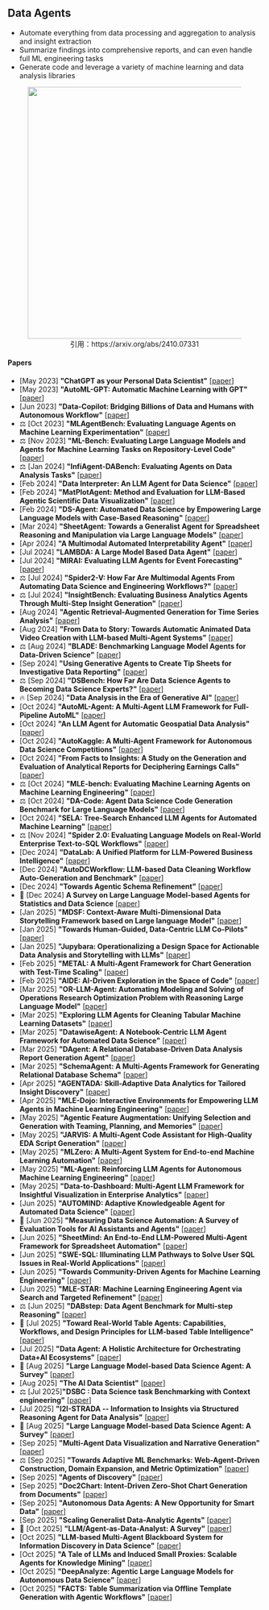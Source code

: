 ## Data Agents
* Automate everything from data processing and aggregation to analysis and insight extraction
* Summarize findings into comprehensive reports, and can even handle full ML engineering tasks
* Generate code and leverage a variety of machine learning and data analysis libraries
<figure style="text-align: center;">
    <img alt="" src="../assets/data_agent.png" width="500" />
    <figcaption style="text-align: center;">引用：https://arxiv.org/abs/2410.07331</figcaption>
</figure>

#### Papers
* [May 2023] **"ChatGPT as your Personal Data Scientist"** [[paper](https://arxiv.org/abs/2305.13657)]
* [May 2023] **"AutoML-GPT: Automatic Machine Learning with GPT"** [[paper](https://arxiv.org/abs/2305.02499)]
* [Jun 2023] **"Data-Copilot: Bridging Billions of Data and Humans with Autonomous Workflow"** [[paper](https://arxiv.org/abs/2306.07209)]
* ⚖️ [Oct 2023] **"MLAgentBench: Evaluating Language Agents on Machine Learning Experimentation"** [[paper](https://arxiv.org/abs/2310.03302)]
* ⚖️ [Nov 2023] **"ML-Bench: Evaluating Large Language Models and Agents for Machine Learning Tasks on Repository-Level Code"** [[paper](https://arxiv.org/abs/2311.09835)]
* ⚖️ [Jan 2024] **"InfiAgent-DABench: Evaluating Agents on Data Analysis Tasks"** [[paper](https://arxiv.org/abs/2401.05507)]
* [Feb 2024] **"Data Interpreter: An LLM Agent for Data Science"** [[paper](https://arxiv.org/abs/2402.18679)]
* [Feb 2024] **"MatPlotAgent: Method and Evaluation for LLM-Based Agentic Scientific Data Visualization"** [[paper](https://arxiv.org/abs/2402.11453)]
* [Feb 2024] **"DS-Agent: Automated Data Science by Empowering Large Language Models with Case-Based Reasoning"** [[paper](https://arxiv.org/abs/2402.17453)]
* [Mar 2024] **"SheetAgent: Towards a Generalist Agent for Spreadsheet Reasoning and Manipulation via Large Language Models"** [[paper](https://arxiv.org/abs/2403.03636)]
* [Apr 2024] **"A Multimodal Automated Interpretability Agent"** [[paper](https://arxiv.org/abs/2404.14394)]
* [Jul 2024] **"LAMBDA: A Large Model Based Data Agent"** [[paper](https://arxiv.org/abs/2407.17535)]
* [Jul 2024] **"MIRAI: Evaluating LLM Agents for Event Forecasting"** [[paper](https://arxiv.org/abs/2407.01231)]
* ⚖️ [Jul 2024] **"Spider2-V: How Far Are Multimodal Agents From Automating Data Science and Engineering Workflows?"** [[paper](https://arxiv.org/abs/2407.10956)]
* ⚖️ [Jul 2024] **"InsightBench: Evaluating Business Analytics Agents Through Multi-Step Insight Generation"** [[paper](https://arxiv.org/abs/2407.06423)]
* [Aug 2024] **"Agentic Retrieval-Augmented Generation for Time Series Analysis"** [[paper](https://arxiv.org/abs/2408.14484)]
* [Aug 2024] **"From Data to Story: Towards Automatic Animated Data Video Creation with LLM-based Multi-Agent Systems"** [[paper](https://arxiv.org/abs/2408.03876)]
* ⚖️ [Aug 2024] **"BLADE: Benchmarking Language Model Agents for Data-Driven Science"** [[paper](https://arxiv.org/abs/2408.09667)]
* [Sep 2024] **"Using Generative Agents to Create Tip Sheets for Investigative Data Reporting"** [[paper](https://arxiv.org/abs/2409.07286)]
* ⚖️ [Sep 2024] **"DSBench: How Far Are Data Science Agents to Becoming Data Science Experts?"** [[paper](https://arxiv.org/abs/2409.07703)]
* 🔥 [Sep 2024] **"Data Analysis in the Era of Generative AI"** [[paper](https://arxiv.org/abs/2409.18475)]
* [Oct 2024] **"AutoML-Agent: A Multi-Agent LLM Framework for Full-Pipeline AutoML"** [[paper](https://arxiv.org/abs/2410.02958)]
* [Oct 2024] **"An LLM Agent for Automatic Geospatial Data Analysis"** [[paper](https://arxiv.org/abs/2410.18792)]
* [Oct 2024] **"AutoKaggle: A Multi-Agent Framework for Autonomous Data Science Competitions"** [[paper](https://arxiv.org/abs/2410.20424)]
* [Oct 2024] **"From Facts to Insights: A Study on the Generation and Evaluation of Analytical Reports for Deciphering Earnings Calls"** [[paper](https://arxiv.org/abs/2410.01039)]
* ⚖️ [Oct 2024] **"MLE-bench: Evaluating Machine Learning Agents on Machine Learning Engineering"** [[paper](https://arxiv.org/abs/2410.07095)]
* ⚖️ [Oct 2024] **"DA-Code: Agent Data Science Code Generation Benchmark for Large Language Models"** [[paper](https://arxiv.org/abs/2410.07331)]
* [Oct 2024] **"SELA: Tree-Search Enhanced LLM Agents for Automated Machine Learning"** [[paper](https://arxiv.org/abs/2410.17238)]
* ⚖️ [Nov 2024] **"Spider 2.0: Evaluating Language Models on Real-World Enterprise Text-to-SQL Workflows"** [[paper](https://arxiv.org/abs/2411.07763)]
* [Dec 2024] **"DataLab: A Unified Platform for LLM-Powered Business Intelligence"** [[paper](https://arxiv.org/abs/2412.02205)]
* [Dec 2024] **"AutoDCWorkflow: LLM-based Data Cleaning Workflow Auto-Generation and Benchmark"** [[paper](https://arxiv.org/abs/2412.06724)]
* [Dec 2024] **"Towards Agentic Schema Refinement"** [[paper](https://arxiv.org/abs/2412.07786)]
* 📖 [Dec 2024] **A Survey on Large Language Model-based Agents for Statistics and Data Science** [[paper](https://arxiv.org/abs/2412.14222)]
* [Jan 2025] **"MDSF: Context-Aware Multi-Dimensional Data Storytelling Framework based on Large language Model"** [[paper](https://arxiv.org/abs/2501.01014)]
* [Jan 2025] **"Towards Human-Guided, Data-Centric LLM Co-Pilots"** [[paper](https://arxiv.org/abs/2501.10321)]
* [Jan 2025] **"Jupybara: Operationalizing a Design Space for Actionable Data Analysis and Storytelling with LLMs"** [[paper](https://arxiv.org/abs/2501.16661)]
* [Feb 2025] **"METAL: A Multi-Agent Framework for Chart Generation with Test-Time Scaling"** [[paper](https://arxiv.org/abs/2502.17651)]
* [Feb 2025] **"AIDE: AI-Driven Exploration in the Space of Code"** [[paper](https://arxiv.org/abs/2502.13138)]
* [Mar 2025] **"OR-LLM-Agent: Automating Modeling and Solving of Operations Research Optimization Problem with Reasoning Large Language Model"** [[paper](https://arxiv.org/abs/2503.10009)]
* [Mar 2025] **"Exploring LLM Agents for Cleaning Tabular Machine Learning Datasets"** [[paper](https://arxiv.org/abs/2503.06664)]
* [Mar 2025] **"DatawiseAgent: A Notebook-Centric LLM Agent Framework for Automated Data Science"** [[paper](https://arxiv.org/abs/2503.07044)]
* [Mar 2025] **"DAgent: A Relational Database-Driven Data Analysis Report Generation Agent"** [[paper](https://arxiv.org/abs/2503.13269)]
* [Mar 2025] **"SchemaAgent: A Multi-Agents Framework for Generating Relational Database Schema"** [[paper](https://arxiv.org/abs/2503.23886)]
* [Apr 2025] **"AGENTADA: Skill-Adaptive Data Analytics for Tailored Insight Discovery"** [[paper](https://arxiv.org/abs/2504.07421)]
* [Apr 2025] **"MLE-Dojo: Interactive Environments for Empowering LLM Agents in Machine Learning Engineering"** [[paper](https://arxiv.org/abs/2505.07782)]
* [May 2025] **"Agentic Feature Augmentation: Unifying Selection and Generation with Teaming, Planning, and Memories"** [[paper](https://www.arxiv.org/abs/2505.15076)]
* [May 2025] **"JARVIS: A Multi-Agent Code Assistant for High-Quality EDA Script Generation"** [[paper](https://www.arxiv.org/abs/2505.14978)]
* [May 2025] **"MLZero: A Multi-Agent System for End-to-end Machine Learning Automation"** [[paper](https://arxiv.org/abs/2505.13941)]
* [May 2025] **"ML-Agent: Reinforcing LLM Agents for Autonomous Machine Learning Engineering"** [[paper](https://arxiv.org/abs/2505.23723)]
* [May 2025] **"Data-to-Dashboard: Multi-Agent LLM Framework for Insightful Visualization in Enterprise Analytics"** [[paper](https://arxiv.org/abs/2505.23695)]
* [Jun 2025] **"AUTOMIND: Adaptive Knowledgeable Agent for Automated Data Science"** [[paper](https://arxiv.org/abs/2506.10974)]
* 📖 [Jun 2025] **"Measuring Data Science Automation: A Survey of Evaluation Tools for AI Assistants and Agents"** [[paper](https://arxiv.org/abs/2506.08800)]
* [Jun 2025] **"SheetMind: An End-to-End LLM-Powered Multi-Agent Framework for Spreadsheet Automation"** [[paper](https://www.arxiv.org/abs/2506.12339)]
* [Jun 2025] **"SWE-SQL: Illuminating LLM Pathways to Solve User SQL Issues in Real-World Applications"** [[paper](https://www.arxiv.org/abs/2506.18951)]
* [Jun 2025] **"Towards Community-Driven Agents for Machine Learning Engineering"** [[paper](https://arxiv.org/abs/2506.20640)]
* [Jun 2025] **"MLE-STAR: Machine Learning Engineering Agent via Search and Targeted Refinement"** [[paper](https://www.arxiv.org/abs/2506.15692)]
* ⚖️ [Jun 2025] **"DABstep: Data Agent Benchmark for Multi-step Reasoning"** [[paper](https://arxiv.org/abs/2506.23719)]
* 📖 [Jul 2025] **"Toward Real-World Table Agents: Capabilities, Workflows, and Design Principles for LLM-based Table Intelligence"** [[paper](https://arxiv.org/abs/2507.10281)]
* [Jul 2025] **"Data Agent: A Holistic Architecture for Orchestrating Data+AI Ecosystems"** [[paper](https://arxiv.org/abs/2507.01599)]
* 📖 [Aug 2025] **"Large Language Model-based Data Science Agent: A Survey"** [[paper](https://www.arxiv.org/abs/2508.02744)]
* [Aug 2025] **"The AI Data Scientist"** [[paper](https://arxiv.org/abs/2508.18113)]
* ⚖️ [Jul 2025]**"DSBC : Data Science task Benchmarking with Context engineering"** [[paper](https://arxiv.org/abs/2507.23336)]
* [Jul 2025] **"I2I-STRADA -- Information to Insights via Structured Reasoning Agent for Data Analysis"** [[paper](https://arxiv.org/abs/2507.17874)]
* 📖 [Aug 2025] **"Large Language Model-based Data Science Agent: A Survey"** [[paper](https://www.arxiv.org/abs/2508.02744)]
* [Sep 2025] **"Multi-Agent Data Visualization and Narrative Generation"** [[paper](https://arxiv.org/abs/2509.00481)]
* ⚖️ [Sep 2025] **"Towards Adaptive ML Benchmarks: Web-Agent-Driven Construction, Domain Expansion, and Metric Optimization"** [[paper](https://arxiv.org/abs/2509.09321)]
* [Sep 2025] **"Agents of Discovery"** [[paper](https://arxiv.org/abs/2509.08535)]
* [Sep 2025] **"Doc2Chart: Intent-Driven Zero-Shot Chart Generation from Documents"** [[paper](https://arxiv.org/abs/2507.14819)]
* [Sep 2025] **"Autonomous Data Agents: A New Opportunity for Smart Data"** [[paper](https://arxiv.org/abs/2509.18710)]
* [Sep 2025] **"Scaling Generalist Data-Analytic Agents"** [[paper](https://arxiv.org/abs/2509.25084)]
* 📖 [Oct 2025] **"LLM/Agent-as-Data-Analyst: A Survey"** [[paper](https://arxiv.org/abs/2509.23988)]
* [Oct 2025] **"LLM-based Multi-Agent Blackboard System for Information Discovery in Data Science"** [[paper](https://arxiv.org/abs/2510.01285)]
* [Oct 2025] **"A Tale of LLMs and Induced Small Proxies: Scalable Agents for Knowledge Mining"** [[paper](https://arxiv.org/abs/2510.01427)]
* [Oct 2025] **"DeepAnalyze: Agentic Large Language Models for Autonomous Data Science"** [[paper](https://arxiv.org/abs/2510.16872)]
* [Oct 2025] **"FACTS: Table Summarization via Offline Template Generation with Agentic Workflows"** [[paper](https://www.arxiv.org/abs/2510.13920)]